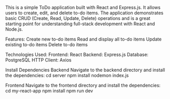 This is a simple ToDo application built with React and Express.js. It allows users to create, edit, and delete to-do items. The application demonstrates basic CRUD (Create, Read, Update, Delete) operations and is a great starting point for understanding full-stack development with React and Node.js.

Features:
Create new to-do items
Read and display all to-do items
Update existing to-do items
Delete to-do items


Technologies Used:
Frontend: React
Backend: Express.js
Database: PostgreSQL
HTTP Client: Axios


Install Dependencies
Backend
Navigate to the backend directory and install the dependencies:
cd server
npm install
nodemon index.js

Frontend
Navigate to the frontend directory and install the dependencies:
cd my-react-app
npm install
npm run dev
